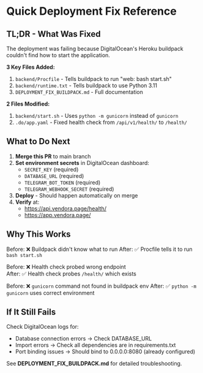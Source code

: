 # Quick Deployment Fix Reference

## TL;DR - What Was Fixed

The deployment was failing because DigitalOcean's Heroku buildpack couldn't find how to start the application.

**3 Key Files Added:**
1. `backend/Procfile` - Tells buildpack to run "web: bash start.sh"
2. `backend/runtime.txt` - Tells buildpack to use Python 3.11
3. `DEPLOYMENT_FIX_BUILDPACK.md` - Full documentation

**2 Files Modified:**
1. `backend/start.sh` - Uses `python -m gunicorn` instead of `gunicorn`
2. `.do/app.yaml` - Fixed health check from `/api/v1/health/` to `/health/`

## What to Do Next

1. **Merge this PR** to main branch
2. **Set environment secrets** in DigitalOcean dashboard:
   - `SECRET_KEY` (required)
   - `DATABASE_URL` (required)  
   - `TELEGRAM_BOT_TOKEN` (required)
   - `TELEGRAM_WEBHOOK_SECRET` (required)
3. **Deploy** - Should happen automatically on merge
4. **Verify** at:
   - https://api.vendora.page/health/
   - https://app.vendora.page/

## Why This Works

Before: ❌ Buildpack didn't know what to run
After: ✅ Procfile tells it to run `bash start.sh`

Before: ❌ Health check probed wrong endpoint  
After: ✅ Health check probes `/health/` which exists

Before: ❌ `gunicorn` command not found in buildpack env
After: ✅ `python -m gunicorn` uses correct environment

## If It Still Fails

Check DigitalOcean logs for:
- Database connection errors → Check DATABASE_URL
- Import errors → Check all dependencies are in requirements.txt
- Port binding issues → Should bind to 0.0.0.0:8080 (already configured)

See **DEPLOYMENT_FIX_BUILDPACK.md** for detailed troubleshooting.
